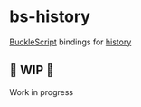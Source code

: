 # bs-history

[BuckleScript](https://github.com/bloomberg/bucklescript) bindings for [history](https://www.npmjs.com/package/history)

## 🚧 WIP 🚧

Work in progress
